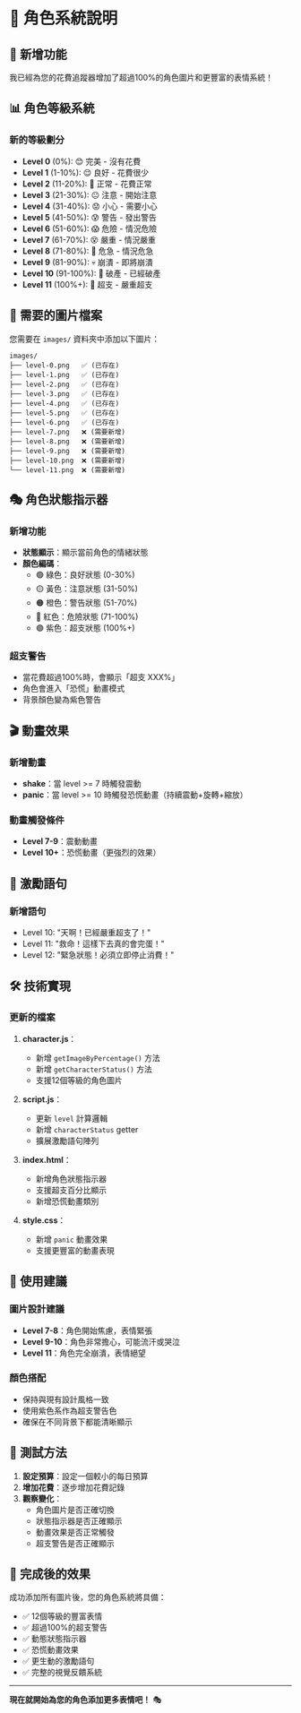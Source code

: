 # 🐰 角色系統說明

## 🎯 新增功能

我已經為您的花費追蹤器增加了超過100%的角色圖片和更豐富的表情系統！

## 📊 角色等級系統

### 新的等級劃分
- **Level 0** (0%): 😊 完美 - 沒有花費
- **Level 1** (1-10%): 😌 良好 - 花費很少
- **Level 2** (11-20%): 🙂 正常 - 花費正常
- **Level 3** (21-30%): 😐 注意 - 開始注意
- **Level 4** (31-40%): 😟 小心 - 需要小心
- **Level 5** (41-50%): 😰 警告 - 發出警告
- **Level 6** (51-60%): 😱 危險 - 情況危險
- **Level 7** (61-70%): 😵 嚴重 - 情況嚴重
- **Level 8** (71-80%): 🤯 危急 - 情況危急
- **Level 9** (81-90%): 💀 崩潰 - 即將崩潰
- **Level 10** (91-100%): 💸 破產 - 已經破產
- **Level 11** (100%+): 🚨 超支 - 嚴重超支

## 🎨 需要的圖片檔案

您需要在 `images/` 資料夾中添加以下圖片：

```
images/
├── level-0.png   ✅ (已存在)
├── level-1.png   ✅ (已存在)
├── level-2.png   ✅ (已存在)
├── level-3.png   ✅ (已存在)
├── level-4.png   ✅ (已存在)
├── level-5.png   ✅ (已存在)
├── level-6.png   ✅ (已存在)
├── level-7.png   ❌ (需要新增)
├── level-8.png   ❌ (需要新增)
├── level-9.png   ❌ (需要新增)
├── level-10.png  ❌ (需要新增)
└── level-11.png  ❌ (需要新增)
```

## 🎭 角色狀態指示器

### 新增功能
- **狀態顯示**：顯示當前角色的情緒狀態
- **顏色編碼**：
  - 🟢 綠色：良好狀態 (0-30%)
  - 🟡 黃色：注意狀態 (31-50%)
  - 🟠 橙色：警告狀態 (51-70%)
  - 🔴 紅色：危險狀態 (71-100%)
  - 🟣 紫色：超支狀態 (100%+)

### 超支警告
- 當花費超過100%時，會顯示「超支 XXX%」
- 角色會進入「恐慌」動畫模式
- 背景顏色變為紫色警告

## 🎬 動畫效果

### 新增動畫
- **shake**：當 level >= 7 時觸發震動
- **panic**：當 level >= 10 時觸發恐慌動畫（持續震動+旋轉+縮放）

### 動畫觸發條件
- **Level 7-9**：震動動畫
- **Level 10+**：恐慌動畫（更強烈的效果）

## 📝 激勵語句

### 新增語句
- Level 10: "天啊！已經嚴重超支了！"
- Level 11: "救命！這樣下去真的會完蛋！"
- Level 12: "緊急狀態！必須立即停止消費！"

## 🛠️ 技術實現

### 更新的檔案
1. **character.js**：
   - 新增 `getImageByPercentage()` 方法
   - 新增 `getCharacterStatus()` 方法
   - 支援12個等級的角色圖片

2. **script.js**：
   - 更新 `level` 計算邏輯
   - 新增 `characterStatus` getter
   - 擴展激勵語句陣列

3. **index.html**：
   - 新增角色狀態指示器
   - 支援超支百分比顯示
   - 新增恐慌動畫類別

4. **style.css**：
   - 新增 `panic` 動畫效果
   - 支援更豐富的動畫表現

## 🎯 使用建議

### 圖片設計建議
- **Level 7-8**：角色開始焦慮，表情緊張
- **Level 9-10**：角色非常擔心，可能流汗或哭泣
- **Level 11**：角色完全崩潰，表情絕望

### 顏色搭配
- 保持與現有設計風格一致
- 使用紫色系作為超支警告色
- 確保在不同背景下都能清晰顯示

## 🚀 測試方法

1. **設定預算**：設定一個較小的每日預算
2. **增加花費**：逐步增加花費記錄
3. **觀察變化**：
   - 角色圖片是否正確切換
   - 狀態指示器是否正確顯示
   - 動畫效果是否正常觸發
   - 超支警告是否正確顯示

## 🎉 完成後的效果

成功添加所有圖片後，您的角色系統將具備：

- ✅ 12個等級的豐富表情
- ✅ 超過100%的超支警告
- ✅ 動態狀態指示器
- ✅ 恐慌動畫效果
- ✅ 更生動的激勵語句
- ✅ 完整的視覺反饋系統

---

**現在就開始為您的角色添加更多表情吧！** 🎭
